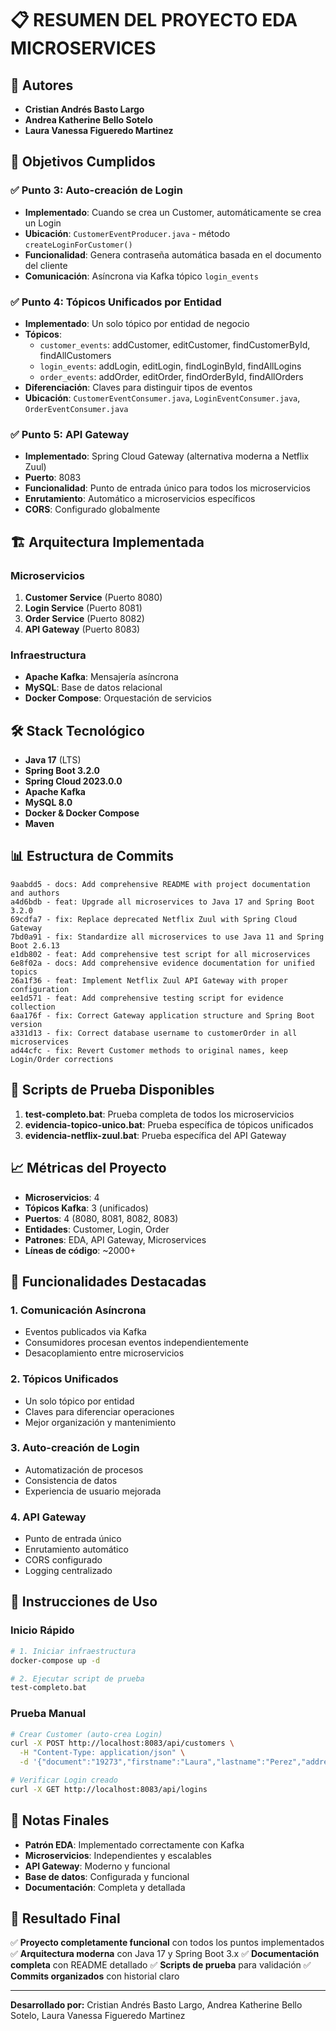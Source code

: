 # 📋 RESUMEN DEL PROYECTO EDA MICROSERVICES

## 👥 Autores
- **Cristian Andrés Basto Largo**
- **Andrea Katherine Bello Sotelo** 
- **Laura Vanessa Figueredo Martinez**

## 🎯 Objetivos Cumplidos

### ✅ Punto 3: Auto-creación de Login
- **Implementado**: Cuando se crea un Customer, automáticamente se crea un Login
- **Ubicación**: `CustomerEventProducer.java` - método `createLoginForCustomer()`
- **Funcionalidad**: Genera contraseña automática basada en el documento del cliente
- **Comunicación**: Asíncrona via Kafka tópico `login_events`

### ✅ Punto 4: Tópicos Unificados por Entidad
- **Implementado**: Un solo tópico por entidad de negocio
- **Tópicos**:
  - `customer_events`: addCustomer, editCustomer, findCustomerById, findAllCustomers
  - `login_events`: addLogin, editLogin, findLoginById, findAllLogins
  - `order_events`: addOrder, editOrder, findOrderById, findAllOrders
- **Diferenciación**: Claves para distinguir tipos de eventos
- **Ubicación**: `CustomerEventConsumer.java`, `LoginEventConsumer.java`, `OrderEventConsumer.java`

### ✅ Punto 5: API Gateway
- **Implementado**: Spring Cloud Gateway (alternativa moderna a Netflix Zuul)
- **Puerto**: 8083
- **Funcionalidad**: Punto de entrada único para todos los microservicios
- **Enrutamiento**: Automático a microservicios específicos
- **CORS**: Configurado globalmente

## 🏗️ Arquitectura Implementada

### Microservicios
1. **Customer Service** (Puerto 8080)
2. **Login Service** (Puerto 8081)  
3. **Order Service** (Puerto 8082)
4. **API Gateway** (Puerto 8083)

### Infraestructura
- **Apache Kafka**: Mensajería asíncrona
- **MySQL**: Base de datos relacional
- **Docker Compose**: Orquestación de servicios

## 🛠️ Stack Tecnológico

- **Java 17** (LTS)
- **Spring Boot 3.2.0**
- **Spring Cloud 2023.0.0**
- **Apache Kafka**
- **MySQL 8.0**
- **Docker & Docker Compose**
- **Maven**

## 📊 Estructura de Commits

```
9aabdd5 - docs: Add comprehensive README with project documentation and authors
a4d6bdb - feat: Upgrade all microservices to Java 17 and Spring Boot 3.2.0
69cdfa7 - fix: Replace deprecated Netflix Zuul with Spring Cloud Gateway
7bd0a91 - fix: Standardize all microservices to use Java 11 and Spring Boot 2.6.13
e1db802 - feat: Add comprehensive test script for all microservices
6e8f02a - docs: Add comprehensive evidence documentation for unified topics
26a1f36 - feat: Implement Netflix Zuul API Gateway with proper configuration
ee1d571 - feat: Add comprehensive testing script for evidence collection
6aa176f - fix: Correct Gateway application structure and Spring Boot version
a331d13 - fix: Correct database username to customerOrder in all microservices
ad44cfc - fix: Revert Customer methods to original names, keep Login/Order corrections
```

## 🧪 Scripts de Prueba Disponibles

1. **test-completo.bat**: Prueba completa de todos los microservicios
2. **evidencia-topico-unico.bat**: Prueba específica de tópicos unificados
3. **evidencia-netflix-zuul.bat**: Prueba específica del API Gateway

## 📈 Métricas del Proyecto

- **Microservicios**: 4
- **Tópicos Kafka**: 3 (unificados)
- **Puertos**: 4 (8080, 8081, 8082, 8083)
- **Entidades**: Customer, Login, Order
- **Patrones**: EDA, API Gateway, Microservices
- **Líneas de código**: ~2000+

## 🎉 Funcionalidades Destacadas

### 1. Comunicación Asíncrona
- Eventos publicados via Kafka
- Consumidores procesan eventos independientemente
- Desacoplamiento entre microservicios

### 2. Tópicos Unificados
- Un solo tópico por entidad
- Claves para diferenciar operaciones
- Mejor organización y mantenimiento

### 3. Auto-creación de Login
- Automatización de procesos
- Consistencia de datos
- Experiencia de usuario mejorada

### 4. API Gateway
- Punto de entrada único
- Enrutamiento automático
- CORS configurado
- Logging centralizado

## 🚀 Instrucciones de Uso

### Inicio Rápido
```bash
# 1. Iniciar infraestructura
docker-compose up -d

# 2. Ejecutar script de prueba
test-completo.bat
```

### Prueba Manual
```bash
# Crear Customer (auto-crea Login)
curl -X POST http://localhost:8083/api/customers \
  -H "Content-Type: application/json" \
  -d '{"document":"19273","firstname":"Laura","lastname":"Perez","address":"Norte","phone":"5123452","email":"pepito@c.com"}'

# Verificar Login creado
curl -X GET http://localhost:8083/api/logins
```

## 📝 Notas Finales

- **Patrón EDA**: Implementado correctamente con Kafka
- **Microservicios**: Independientes y escalables
- **API Gateway**: Moderno y funcional
- **Base de datos**: Configurada y funcional
- **Documentación**: Completa y detallada

## 🎯 Resultado Final

✅ **Proyecto completamente funcional** con todos los puntos implementados
✅ **Arquitectura moderna** con Java 17 y Spring Boot 3.x
✅ **Documentación completa** con README detallado
✅ **Scripts de prueba** para validación
✅ **Commits organizados** con historial claro

---

**Desarrollado por:** Cristian Andrés Basto Largo, Andrea Katherine Bello Sotelo, Laura Vanessa Figueredo Martinez
